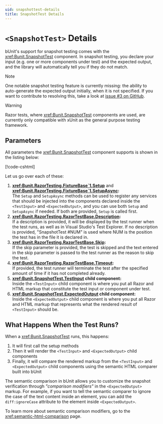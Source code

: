 ```yaml
---
uid: snapshottest-details
title: SnapshotTest Details
---
```


# `<SnapshotTest>` Details

bUnit's support for snapshot testing comes with the <xref:Bunit.SnapshotTest> component. In snapshot testing, you declare your input (e.g. one or more components under test) and the expected output, and the library will automatically tell you if they do not match.

> [!NOTE] 
> One notable snapshot testing feature is currently missing: the ability to auto-generate the expected output initially, when it is not specified. If you want to contribute to resolving this, take a look at [issue #3 on GitHub](https://github.com/egil/bunit/issues/3).

> [!WARNING]
> Razor tests, where <xref:Bunit.SnapshotTest> components are used, are currently only compatible with xUnit as the general purpose testing framework.

## Parameters

All parameters the <xref:Bunit.SnapshotTest> component supports is shown in the listing below:

[!code-cshtml[](../../../samples/tests/razor/AllSnapshotTestParameters.razor)]

Let us go over each of these:

1. **<xref:Bunit.RazorTesting.FixtureBase`1.Setup>** and **<xref:Bunit.RazorTesting.FixtureBase`1.SetupAsync>:**  
   The `Setup` and `SetupAsync` methods can be used to register any services that should be injected into the components declared inside the `<TestInput>` and `<ExpectedOutput>`, and you can use both `Setup` and `SetupAsync` if needed. If both are provided, `Setup` is called first.   
2. **<xref:Bunit.RazorTesting.RazorTestBase.Description>:**   
   If a description is provided, it will be displayed by the test runner when the test runs, as well as in Visual Studio's Test Explorer. If no description is provided, "SnapshotTest #NUM" is used where NUM is the position the test has in the file it is declared in.
3. **<xref:Bunit.RazorTesting.RazorTestBase.Skip>:**  
   If the skip parameter is provided, the test is skipped and the text entered in the skip parameter is passed to the test runner as the reason to skip the test.
4. **<xref:Bunit.RazorTesting.RazorTestBase.Timeout>:**  
   If provided, the test runner will terminate the test after the specified amount of time if it has not completed already.
5. **<xref:Bunit.SnapshotTest.TestInput> child component:**  
   Inside the `<TestInput>` child component is where you put all Razor and HTML markup that constitute the test input or component under test.
6. **<xref:Bunit.SnapshotTest.ExpectedOutput> child component:**  
   Inside the `<ExpectedOutput>` child component is where you put all Razor and HTML markup that represents what the rendered result of `<TestInput>` should be. 

## What Happens When the Test Runs?

When a <xref:Bunit.SnapshotTest> runs, this happens:

1. It will first call the setup methods
2. Then it will render the `<TestInput>` and `<ExpectedOutput>` child components
3. Finally, it will compare the rendered markup from the `<TestInput>` and `<ExpectedOutput>` child components using the semantic HTML comparer built into bUnit

The semantic comparison in bUnit allows you to customize the snapshot verification  through _"comparison modifiers"_ in the `<ExpectedOutput>` markup. For example, if you want to tell the semantic comparer to ignore the case of the text content inside an element, you can add the `diff:ignoreCase` attribute to the element inside `<ExpectedOutput>`. 

To learn more about semantic comparison modifiers, go to the <xref:semantic-html-comparison> page.
<!--stackedit_data:
eyJoaXN0b3J5IjpbLTE0NjEyMDEzNjhdfQ==
-->